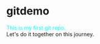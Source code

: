 # gitdemo
<div style="color: aqua">
  This is my first git repo.
</div>
<div>
  Let's do it together on this journey.
</div>
